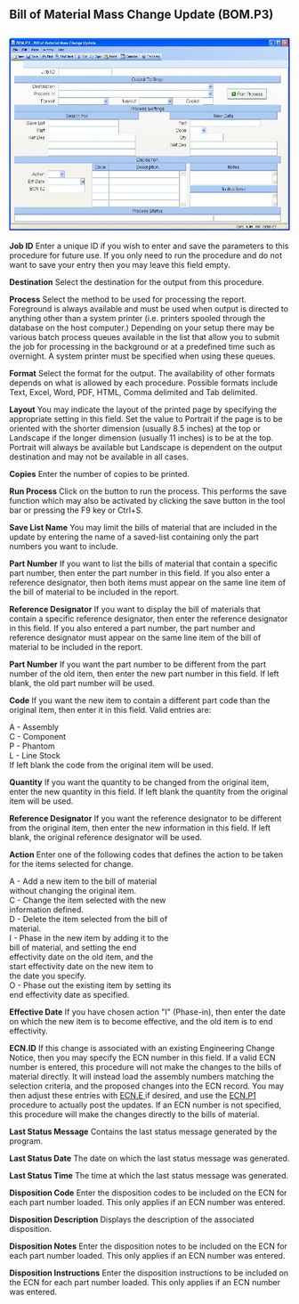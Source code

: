 ##  Bill of Material Mass Change Update (BOM.P3)

<PageHeader />

##

![](./BOM-P3-1.jpg)

**Job ID** Enter a unique ID if you wish to enter and save the parameters to
this procedure for future use. If you only need to run the procedure and do
not want to save your entry then you may leave this field empty.  
  
**Destination** Select the destination for the output from this procedure.  
  
**Process** Select the method to be used for processing the report. Foreground
is always available and must be used when output is directed to anything other
than a system printer (i.e. printers spooled through the database on the host
computer.) Depending on your setup there may be various batch process queues
available in the list that allow you to submit the job for processing in the
background or at a predefined time such as overnight. A system printer must be
specified when using these queues.  
  
**Format** Select the format for the output. The availability of other formats
depends on what is allowed by each procedure. Possible formats include Text,
Excel, Word, PDF, HTML, Comma delimited and Tab delimited.  
  
**Layout** You may indicate the layout of the printed page by specifying the
appropriate setting in this field. Set the value to Portrait if the page is to
be oriented with the shorter dimension (usually 8.5 inches) at the top or
Landscape if the longer dimension (usually 11 inches) is to be at the top.
Portrait will always be available but Landscape is dependent on the output
destination and may not be available in all cases.  
  
**Copies** Enter the number of copies to be printed.  
  
**Run Process** Click on the button to run the process. This performs the save
function which may also be activated by clicking the save button in the tool
bar or pressing the F9 key or Ctrl+S.  
  
**Save List Name** You may limit the bills of material that are included in
the update by entering the name of a saved-list containing only the part
numbers you want to include.  
  
**Part Number** If you want to list the bills of material that contain a
specific part number, then enter the part number in this field. If you also
enter a reference designator, then both items must appear on the same line
item of the bill of material to be included in the report.  
  
**Reference Designator** If you want to display the bill of materials that
contain a specific reference designator, then enter the reference designator
in this field. If you also entered a part number, the part number and
reference designator must appear on the same line item of the bill of material
to be included in the report.  
  
**Part Number** If you want the part number to be different from the part
number of the old item, then enter the new part number in this field. If left
blank, the old part number will be used.  
  
**Code** If you want the new item to contain a different part code than the
original item, then enter it in this field. Valid entries are:  
  
A - Assembly  
C - Component  
P - Phantom  
L - Line Stock  
If left blank the code from the original item will be used.  
  
**Quantity** If you want the quantity to be changed from the original item,
enter the new quantity in this field. If left blank the quantity from the
original item will be used.  
  
**Reference Designator** If you want the reference designator to be different
from the original item, then enter the new information in this field. If left
blank, the original reference designator will be used.  
  
**Action** Enter one of the following codes that defines the action to be
taken for the items selected for change.  
  
A - Add a new item to the bill of material  
without changing the original item.  
C - Change the item selected with the new  
information defined.  
D - Delete the item selected from the bill of  
material.  
I - Phase in the new item by adding it to the  
bill of material, and setting the end  
effectivity date on the old item, and the  
start effectivity date on the new item to  
the date you specify.  
O - Phase out the existing item by setting its  
end effectivity date as specified.  
  
**Effective Date** If you have chosen action "I" (Phase-in), then enter the
date on which the new item is to become effective, and the old item is to end
effectivity.  
  
**ECN.ID** If this change is associated with an existing Engineering Change Notice, then you may specify the ECN number in this field. If a valid ECN number is entered, this procedure will not make the changes to the bills of material directly. It will instead load the assembly numbers matching the selection criteria, and the proposed changes into the ECN record. You may then adjust these entries with [ ECN.E ](../../../ENG-ENTRY/ECN-E/README.md) if desired, and use the [ ECN.P1 ](../../ECN-P1/README.md) procedure to actually post the updates. If an ECN number is not specified, this procedure will make the changes directly to the bills of material.   
  
**Last Status Message** Contains the last status message generated by the
program.  
  
**Last Status Date** The date on which the last status message was generated.  
  
**Last Status Time** The time at which the last status message was generated.  
  
**Disposition Code** Enter the disposition codes to be included on the ECN for
each part number loaded. This only applies if an ECN number was entered.  
  
**Disposition Description** Displays the description of the associated
disposition.  
  
**Disposition Notes** Enter the disposition notes to be included on the ECN
for each part number loaded. This only applies if an ECN number was entered.  
  
**Disposition Instructions** Enter the disposition instructions to be included
on the ECN for each part number loaded. This only applies if an ECN number was
entered.  
  
  
<badge text= "Version 8.10.57" vertical="middle" />

<PageFooter />